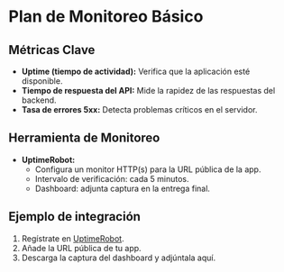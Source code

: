 # Plan de Monitoreo Básico

## Métricas Clave
- **Uptime (tiempo de actividad):** Verifica que la aplicación esté disponible.
- **Tiempo de respuesta del API:** Mide la rapidez de las respuestas del backend.
- **Tasa de errores 5xx:** Detecta problemas críticos en el servidor.

## Herramienta de Monitoreo
- **UptimeRobot:**
  - Configura un monitor HTTP(s) para la URL pública de la app.
  - Intervalo de verificación: cada 5 minutos.
  - Dashboard: adjunta captura en la entrega final.

## Ejemplo de integración
1. Regístrate en [UptimeRobot](https://uptimerobot.com/).
2. Añade la URL pública de tu app.
3. Descarga la captura del dashboard y adjúntala aquí.
